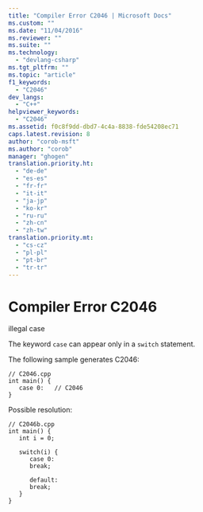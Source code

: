```yaml
---
title: "Compiler Error C2046 | Microsoft Docs"
ms.custom: ""
ms.date: "11/04/2016"
ms.reviewer: ""
ms.suite: ""
ms.technology: 
  - "devlang-csharp"
ms.tgt_pltfrm: ""
ms.topic: "article"
f1_keywords: 
  - "C2046"
dev_langs: 
  - "C++"
helpviewer_keywords: 
  - "C2046"
ms.assetid: f0c8f9dd-dbd7-4c4a-8838-fde54208ec71
caps.latest.revision: 8
author: "corob-msft"
ms.author: "corob"
manager: "ghogen"
translation.priority.ht: 
  - "de-de"
  - "es-es"
  - "fr-fr"
  - "it-it"
  - "ja-jp"
  - "ko-kr"
  - "ru-ru"
  - "zh-cn"
  - "zh-tw"
translation.priority.mt: 
  - "cs-cz"
  - "pl-pl"
  - "pt-br"
  - "tr-tr"
---
```

# Compiler Error C2046
illegal case  
  
 The keyword `case` can appear only in a `switch` statement.  
  
 The following sample generates C2046:  
  
```  
// C2046.cpp  
int main() {  
   case 0:   // C2046  
}  
```  
  
 Possible resolution:  
  
```  
// C2046b.cpp  
int main() {  
   int i = 0;  
  
   switch(i) {  
      case 0:  
      break;  
  
      default:  
      break;  
   }  
}  
```